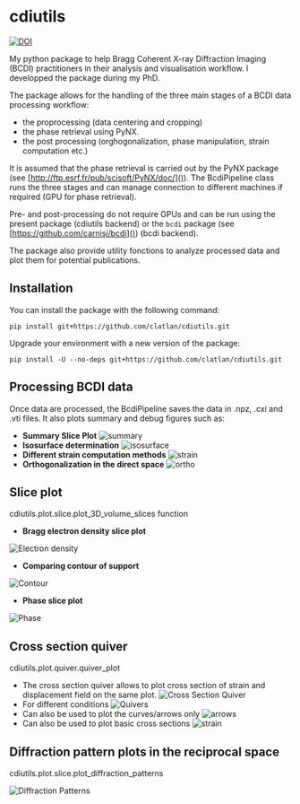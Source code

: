# cdiutils

[![DOI](https://zenodo.org/badge/360442527.svg)](https://zenodo.org/badge/latestdoi/360442527)

My python package to help Bragg Coherent X-ray Diffraction Imaging (BCDI) practitioners in their analysis and visualisation workflow. I developped the package during my PhD.

The package allows for the handling of the three main stages of a BCDI data processing workflow:

* the proprocessing (data centering and cropping)
* the phase retrieval using PyNX.
* the post processing (orghogonalization, phase manipulation, strain computation etc.)

It is assumed that the phase retrieval is carried out by the PyNX package (see [http://ftp.esrf.fr/pub/scisoft/PyNX/doc/]()). The BcdiPipeline class runs the three stages and can manage connection to different machines if required (GPU  for phase retrieval).

Pre- and post-processing do not require GPUs and can be run using the present package (cdiutils backend) or the `bcdi` package (see [https://github.com/carnisj/bcdi]()) (bcdi backend).

The package also provide utility fonctions to analyze processed data and plot them for potential publications.

## Installation

You can install the package with the following command:

```
pip install git+https://github.com/clatlan/cdiutils.git
```

Upgrade your environment with a new version of the package:

```
pip install -U --no-deps git+https://github.com/clatlan/cdiutils.git
```

## Processing BCDI data

Once data are processed, the BcdiPipeline saves the data in .npz, .cxi and .vti files. It also plots summary and debug figures such as:

* **Summary Slice Plot**
  ![summary](https://github.com/clatlan/cdiutils/blob/master/images/cdiutils_S311_summary_slice_plot.png)
* **Isosurface determination**
  ![isosurface](https://github.com/clatlan/cdiutils/blob/master/images/cdiutils_S311_amplitude_distribution_plot.png)
* **Different strain computation methods**
  ![strain](https://github.com/clatlan/cdiutils/blob/master/images/cdiutils_S311_different_strain_methods.png)
* **Orthogonalization in the direct space**
  ![ortho](https://github.com/clatlan/cdiutils/blob/master/images/cdiutils_S311_direct_lab_orthogonaliztion_plot.png)

## Slice plot

cdiutils.plot.slice.plot_3D_volume_slices function

* **Bragg electron density slice plot**

![Electron density](https://github.com/clatlan/cdiutils/blob/master/images/electron_density.png)

* **Comparing contour of support**

![Contour](https://github.com/clatlan/cdiutils/blob/master/images/contour.png)

* **Phase slice plot**

![Phase](https://github.com/clatlan/cdiutils/blob/master/images/phase.png)

## Cross section quiver

cdiutils.plot.quiver.quiver_plot

* The cross section quiver allows to plot cross section of strain and displacement field on the same plot.
  ![Cross Section Quiver](https://github.com/clatlan/cdiutils/blob/master/images/cross_section_quiver.png)
* For different conditions
  ![Quivers](https://github.com/clatlan/cdiutils/blob/master/images/multi_cross_sections.png)
* Can also be used to plot the curves/arrows only
  ![arrows](https://github.com/clatlan/cdiutils/blob/master/images/arrows.png)
* Can also be used to plot basic cross sections
  ![strain](https://github.com/clatlan/cdiutils/blob/master/images/strain.png)

## Diffraction pattern plots in the reciprocal space

cdiutils.plot.slice.plot_diffraction_patterns

![Diffraction Patterns](https://github.com/clatlan/cdiutils/blob/master/images/diffraction_patterns.png)
